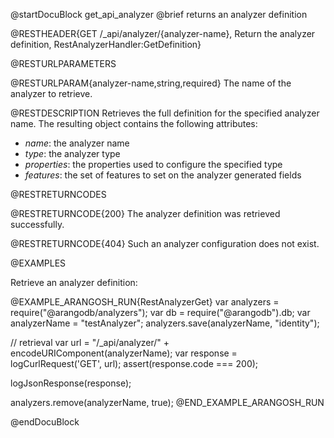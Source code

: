 @startDocuBlock get_api_analyzer
@brief returns an analyzer definition

@RESTHEADER{GET /_api/analyzer/{analyzer-name}, Return the analyzer definition, RestAnalyzerHandler:GetDefinition}

@RESTURLPARAMETERS

@RESTURLPARAM{analyzer-name,string,required}
The name of the analyzer to retrieve.

@RESTDESCRIPTION
Retrieves the full definition for the specified analyzer name.
The resulting object contains the following attributes:
- *name*: the analyzer name
- *type*: the analyzer type
- *properties*: the properties used to configure the specified type
- *features*: the set of features to set on the analyzer generated fields

@RESTRETURNCODES

@RESTRETURNCODE{200}
The analyzer definition was retrieved successfully.

@RESTRETURNCODE{404}
Such an analyzer configuration does not exist.

@EXAMPLES

Retrieve an analyzer definition:

@EXAMPLE_ARANGOSH_RUN{RestAnalyzerGet}
  var analyzers = require("@arangodb/analyzers");
  var db = require("@arangodb").db;
  var analyzerName = "testAnalyzer";
  analyzers.save(analyzerName, "identity");

  // retrieval
  var url = "/_api/analyzer/" + encodeURIComponent(analyzerName);
  var response = logCurlRequest('GET', url);
  assert(response.code === 200);

  logJsonResponse(response);

  analyzers.remove(analyzerName, true);
@END_EXAMPLE_ARANGOSH_RUN

@endDocuBlock
